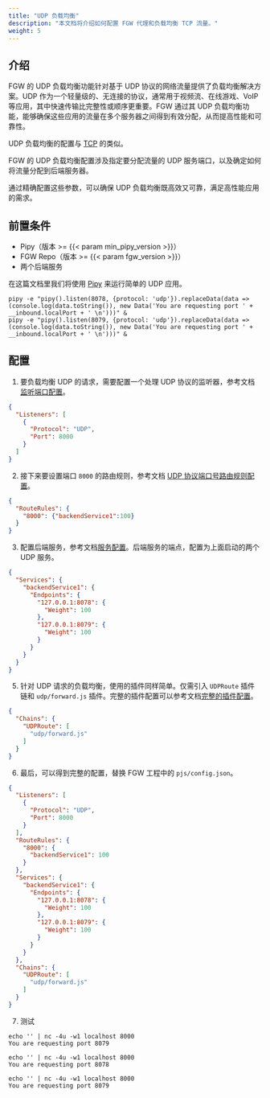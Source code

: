 ```yaml
---
title: "UDP 负载均衡"
description: "本文档将介绍如何配置 FGW 代理和负载均衡 TCP 流量。"
weight: 5
---
```


## 介绍

FGW 的 UDP 负载均衡功能针对基于 UDP 协议的网络流量提供了负载均衡解决方案。UDP 作为一个轻量级的、无连接的协议，通常用于视频流、在线游戏、VoIP 等应用，其中快速传输比完整性或顺序更重要。FGW 通过其 UDP 负载均衡功能，能够确保这些应用的流量在多个服务器之间得到有效分配，从而提高性能和可靠性。

UDP 负载均衡的配置与 [TCP](/features/tcp-load-balancer/) 的类似。

FGW 的 UDP 负载均衡配置涉及指定要分配流量的 UDP 服务端口，以及确定如何将流量分配到后端服务器。

通过精确配置这些参数，可以确保 UDP 负载均衡既高效又可靠，满足高性能应用的需求。

## 前置条件

- Pipy（版本 >= {{< param min_pipy_version >}}）
- FGW Repo（版本 >= {{< param fgw_version >}}）
- 两个后端服务

在这篇文档里我们将使用 [Pipy](https://flomesh.io/pipy/) 来运行简单的 UDP 应用。

```shell
pipy -e "pipy().listen(8078, {protocol: 'udp'}).replaceData(data => (console.log(data.toString()), new Data('You are requesting port ' + __inbound.localPort + ' \n')))" &
pipy -e "pipy().listen(8079, {protocol: 'udp'}).replaceData(data => (console.log(data.toString()), new Data('You are requesting port ' + __inbound.localPort + ' \n')))" &
```

## 配置

1. 要负载均衡 UDP 的请求，需要配置一个处理 UDP 协议的监听器，参考文档[监听端口配置](/reference/configuration/#2-监听端口配置listeners)。

```json
{
  "Listeners": [
    {
      "Protocol": "UDP",
      "Port": 8000
    }
  ]
}
```

2. 接下来要设置端口 `8000` 的路由规则，参考文档 [UDP 协议端口号路由规则配置](/reference/configuration/#32-端口号配置protocol-为-tcpudp-的配置格式)。

```json
{
  "RouteRules": {
    "8000": {"backendService1":100}
  }
}
```

3. 配置后端服务，参考文档[服务配置](/reference/configuration/#4-服务配置services)。后端服务的端点，配置为上面启动的两个 UDP 服务。

```json
{
  "Services": {
    "backendService1": {
      "Endpoints": {
        "127.0.0.1:8078": {
          "Weight": 100
        },
        "127.0.0.1:8079": {
          "Weight": 100
        }
      }
    }
  }
}
```

5. 针对 UDP 请求的负载均衡，使用的插件同样简单。仅需引入 `UDPRoute` 插件链和 `udp/forward.js` 插件。完整的插件配置可以参考文档[完整的插件配置](/reference/plugin/#完整配置)。

```json
{
  "Chains": {
    "UDPRoute": [
      "udp/forward.js"
    ]
  }
}
```

6. 最后，可以得到完整的配置，替换 FGW 工程中的 `pjs/config.json`。

```json
{
  "Listeners": [
    {
      "Protocol": "UDP",
      "Port": 8000
    }
  ],
  "RouteRules": {
    "8000": {
      "backendService1": 100
    }
  },
  "Services": {
    "backendService1": {
      "Endpoints": {
        "127.0.0.1:8078": {
          "Weight": 100
        },
        "127.0.0.1:8079": {
          "Weight": 100
        }
      }
    }
  },
  "Chains": {
    "UDPRoute": [
      "udp/forward.js"
    ]
  }
}
```

7. 测试

```shell
echo '' | nc -4u -w1 localhost 8000
You are requesting port 8079

echo '' | nc -4u -w1 localhost 8000
You are requesting port 8078

echo '' | nc -4u -w1 localhost 8000
You are requesting port 8079
```